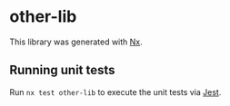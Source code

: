 # other-lib

This library was generated with [Nx](https://nx.dev).

## Running unit tests

Run `nx test other-lib` to execute the unit tests via [Jest](https://jestjs.io).
